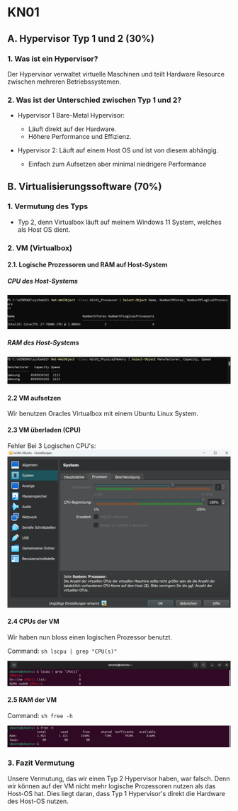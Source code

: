 # KN01

## A. Hypervisor Typ 1 und 2 (30%)

### 1. Was ist ein Hypervisor?

Der Hypervisor verwaltet virtuelle Maschinen und teilt Hardware Resource zwischen mehreren Betriebssystemen.

### 2. Was ist der Unterschied zwischen Typ 1 und 2?

- Hypervisor 1 Bare-Metal Hypervisor:
  - Läuft direkt auf der Hardware.
  - Höhere Performance und Effizienz.

- Hypervisor 2: Läuft auf einem Host OS und ist von diesem abhängig.

  - Einfach zum Aufsetzen aber minimal niedrigere Performance

## B. Virtualisierungssoftware (70%)

### 1. Vermutung des Typs

- Typ 2, denn Virtualbox läuft auf meinem Windows 11 System, welches als Host OS dient.

### 2. VM (Virtualbox)

#### 2.1. Logische Prozessoren und RAM auf Host-System

##### CPU des Host-Systems

  ![CPU des Host-Systems](../../x-res/01/CPU-Host.png)

##### RAM des Host-Systems

  ![RAM des Host-Systems](../../x-res/01/RAM-Host.png)

#### 2.2 VM aufsetzen

Wir benutzen Oracles Virtualbox mit einem Ubuntu Linux System.

#### 2.3 VM überladen (CPU)

Fehler Bei 3 Logischen CPU's:
![Fehlermeldung der Virtualbox](../../x-res/01/Error-CPUs.png)

#### 2.4 CPUs der VM

Wir haben nun bloss einen logischen Prozessor benutzt.

Command: ```sh lscpu | grep "CPU(s)"```

![Ubuntu VM Terminal](../../x-res/01/VM-Screenshot-CPU.png)

#### 2.5 RAM der VM

Command: ```sh free -h```

![Ubuntu VM Terminal](../../x-res/01/VM-Screenshot-RAM.png)

### 3. Fazit Vermutung

Unsere Vermutung, das wir einen Typ 2 Hypervisor haben, war falsch. Denn wir können auf der VM nicht mehr logische Prozessoren nutzen als das Host-OS hat. Dies liegt daran, dass Typ 1 Hypervisor's direkt die Hardware des Host-OS nutzen.
